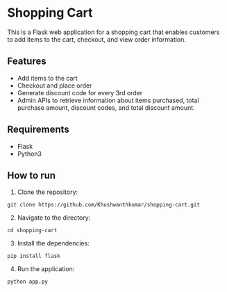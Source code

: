 # Shopping Cart

This is a Flask web application for a shopping cart that enables customers to add items to the cart, checkout, and view order information.

## Features

* Add items to the cart
* Checkout and place order
* Generate discount code for every 3rd order
* Admin APIs to retrieve information about items purchased, total purchase amount, discount codes, and total discount amount.

## Requirements

* Flask
* Python3

## How to run

1. Clone the repository:

```
git clone https://github.com/Khushwanthkumar/shopping-cart.git
```

2. Navigate to the directory:

```
cd shopping-cart
```

3. Install the dependencies:

```
pip install flask
```

4. Run the application:

```
python app.py
```

